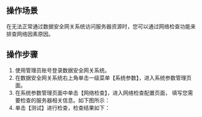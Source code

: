 ## 操作场景
在无法正常通过数据安全网关系统访问服务器资源时，您可以通过网络检查功能来排查网络因素原因。


## 操作步骤

1. 使用管理员账号登录数据安全网关系统。
2. 在数据安全网关系统右上角单击一级菜单【系统参数】，进入系统参数管理页面。
3. 在系统参数管理页面中单击【网络检查】，进入网络检查配置页面，
填写您需要检查的服务器相关信息。如下图所示：
4. 单击【测试】进行检查，检查结果如下：
